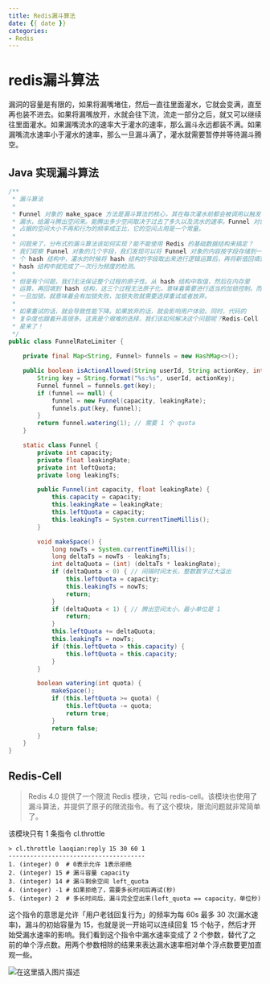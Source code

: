 ```yaml
---
title: Redis漏斗算法
date: {{ date }}
categories:
- Redis
---
```


# redis漏斗算法

漏洞的容量是有限的，如果将漏嘴堵住，然后一直往里面灌水，它就会变满，直至再也装不进去。如果将漏嘴放开，水就会往下流，流走一部分之后，就又可以继续往里面灌水。如果漏嘴流水的速率大于灌水的速率，那么漏斗永远都装不满。如果漏嘴流水速率小于灌水的速率，那么一旦漏斗满了，灌水就需要暂停并等待漏斗腾空。

## Java 实现漏斗算法

```java
/**
 * 漏斗算法
 *
 * Funnel 对象的 make_space 方法是漏斗算法的核心，其在每次灌水前都会被调用以触发
 * 漏水，给漏斗腾出空间来。能腾出多少空间取决于过去了多久以及流水的速率。Funnel 对象
 * 占据的空间大小不再和行为的频率成正比，它的空间占用是一个常量。
 *
 * 问题来了，分布式的漏斗算法该如何实现？能不能使用 Redis 的基础数据结构来搞定？
 * 我们观察 Funnel 对象的几个字段，我们发现可以将 Funnel 对象的内容按字段存储到一
 * 个 hash 结构中，灌水的时候将 hash 结构的字段取出来进行逻辑运算后，再将新值回填到
 * hash 结构中就完成了一次行为频度的检测。
 *
 * 但是有个问题，我们无法保证整个过程的原子性。从 hash 结构中取值，然后在内存里
 * 运算，再回填到 hash 结构，这三个过程无法原子化，意味着需要进行适当的加锁控制。而
 * 一旦加锁，就意味着会有加锁失败，加锁失败就需要选择重试或者放弃。
 *
 * 如果重试的话，就会导致性能下降。如果放弃的话，就会影响用户体验。同时，代码的
 * 复杂度也跟着升高很多。这真是个艰难的选择，我们该如何解决这个问题呢？Redis-Cell 救
 * 星来了！
 */
public class FunnelRateLimiter {
    
    private final Map<String, Funnel> funnels = new HashMap<>();

    public boolean isActionAllowed(String userId, String actionKey, int capacity, float leakingRate) {
        String key = String.format("%s:%s", userId, actionKey);
        Funnel funnel = funnels.get(key);
        if (funnel == null) {
            funnel = new Funnel(capacity, leakingRate);
            funnels.put(key, funnel);
        }
        return funnel.watering(1); // 需要 1 个 quota
    }

    static class Funnel {
        private int capacity;
        private float leakingRate;
        private int leftQuota;
        private long leakingTs;

        public Funnel(int capacity, float leakingRate) {
            this.capacity = capacity;
            this.leakingRate = leakingRate;
            this.leftQuota = capacity;
            this.leakingTs = System.currentTimeMillis();
        }

        void makeSpace() {
            long nowTs = System.currentTimeMillis();
            long deltaTs = nowTs - leakingTs;
            int deltaQuota = (int) (deltaTs * leakingRate);
            if (deltaQuota < 0) { // 间隔时间太长，整数数字过大溢出
                this.leftQuota = capacity;
                this.leakingTs = nowTs;
                return;
            }
            if (deltaQuota < 1) { // 腾出空间太小，最小单位是 1
                return;
            }
            this.leftQuota += deltaQuota;
            this.leakingTs = nowTs;
            if (this.leftQuota > this.capacity) {
                this.leftQuota = this.capacity;
            }
        }

        boolean watering(int quota) {
            makeSpace();
            if (this.leftQuota >= quota) {
                this.leftQuota -= quota;
                return true;
            }
            return false;
        }
    }
}
```

## Redis-Cell

> Redis 4.0 提供了一个限流 Redis 模块，它叫 redis-cell。该模块也使用了漏斗算法，并提供了原子的限流指令。有了这个模块，限流问题就非常简单了。

该模块只有 1 条指令 cl.throttle

```shell
> cl.throttle laoqian:reply 15 30 60 1
--------------------------------------
1. (integer) 0	# 0表示允许 1表示拒绝
2. (integer) 15 # 漏斗容量 capacity
3. (integer) 14 # 漏斗剩余空间 left_quota
4. (integer) -1 # 如果拒绝了，需要多长时间后再试(秒)
5. (integer) 2	# 多长时间后，漏斗完全空出来(left_quota == capacity，单位秒)
```

这个指令的意思是允许「用户老钱回复行为」的频率为每 60s 最多 30 次(漏水速率)，漏斗的初始容量为 15，也就是说一开始可以连续回复 15 个帖子，然后才开始受漏水速率的影响。我们看到这个指令中漏水速率变成了 2 个参数，替代了之前的单个浮点数。用两个参数相除的结果来表达漏水速率相对单个浮点数要更加直观一些。

![在这里插入图片描述](https://img-blog.csdnimg.cn/20210205164104345.png?x-oss-process=image/watermark,type_ZmFuZ3poZW5naGVpdGk,shadow_10,text_aHR0cHM6Ly9ibG9nLmNzZG4ubmV0L3dlaXhpbl80MjEwMzAyNg==,size_16,color_FFFFFF,t_70)